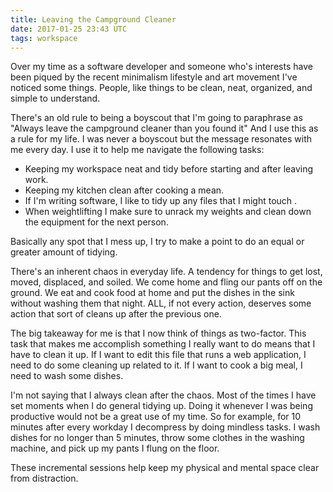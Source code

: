 ```yaml
---
title: Leaving the Campground Cleaner
date: 2017-01-25 23:43 UTC
tags: workspace
---
```


Over my time as a software developer and someone who's interests have been piqued by the recent minimalism lifestyle and art movement I've noticed some things. People, like things to be clean, neat, organized, and simple to understand.

There's an old rule to being a boyscout that I'm going to paraphrase as "Always leave the campground cleaner than you found it" And I use this as a rule for my life. I was never a boyscout but the message resonates with me every day. I use it to help me navigate the following tasks:

- Keeping my workspace neat and tidy before starting and after leaving work.
- Keeping my kitchen clean after cooking a mean.
- If I'm writing software, I like to tidy up any files that I might touch .
- When weightlifting I make sure to unrack my weights and clean down the equipment for the next person.

Basically any spot that I mess up, I try to make a point to do an equal or greater amount of tidying. 

There's an inherent chaos in everyday life. A tendency for things to get lost, moved, displaced, and soiled. We come home and fling our pants off on the ground. We eat and cook food at home and put the dishes in the sink without washing them that night. ALL, if not every action, deserves some action that sort of cleans up after the previous one. 

The big takeaway for me is that I now think of things as two-factor. This task that makes me accomplish something I really want to do means that I have to clean it up. If I want to edit this file that runs a web application, I need to do some cleaning up related to it. If I want to cook a big meal, I need to wash some dishes. 

I'm not saying that I always clean after the chaos. Most of the times I have set moments when I do general tidying up. Doing it whenever I was being productive would not be a great use of my time. So for example, for 10 minutes after every workday I decompress by doing mindless tasks. I wash dishes for no longer than 5 minutes, throw some clothes in the washing machine, and pick up my pants I flung on the floor.

These incremental sessions help keep my physical and mental space clear from distraction.
